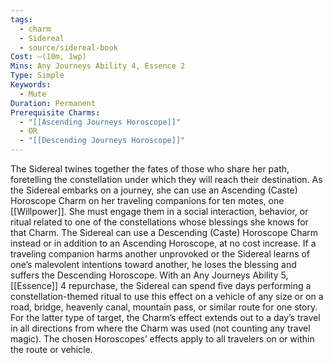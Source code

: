 ```yaml
---
tags:
  - charm
  - Sidereal
  - source/sidereal-book
Cost: —(10m, 1wp)
Mins: Any Journeys Ability 4, Essence 2
Type: Simple
Keywords:
  - Mute
Duration: Permanent
Prerequisite Charms:
  - "[[Ascending Journeys Horoscope]]"
  - OR
  - "[[Descending Journeys Horoscope]]"
---
```

The Sidereal twines together the fates of those who share her path, foretelling the constellation under which they will reach their destination. As the Sidereal embarks on a journey, she can use an Ascending (Caste) Horoscope Charm on her traveling companions for ten motes, one [[Willpower]]. She must engage them in a social interaction, behavior, or ritual related to one of the constellations whose blessings she knows for that Charm. The Sidereal can use a Descending (Caste) Horoscope Charm instead or in addition to an Ascending Horoscope, at no cost increase. If a traveling companion harms another unprovoked or the Sidereal learns of one’s malevolent intentions toward another, he loses the blessing and suffers the Descending Horoscope. With an Any Journeys Ability 5, [[Essence]] 4 repurchase, the Sidereal can spend five days performing a constellation-themed ritual to use this effect on a vehicle of any size or on a road, bridge, heavenly canal, mountain pass, or similar route for one story. For the latter type of target, the Charm’s effect extends out to a day’s travel in all directions from where the Charm was used (not counting any travel magic). The chosen Horoscopes’ effects apply to all travelers on or within the route or vehicle.
